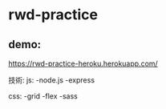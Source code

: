# rwd-practice

## demo:
https://rwd-practice-heroku.herokuapp.com/

技術:
js:
-node.js
-express

css:
-grid
-flex
-sass
